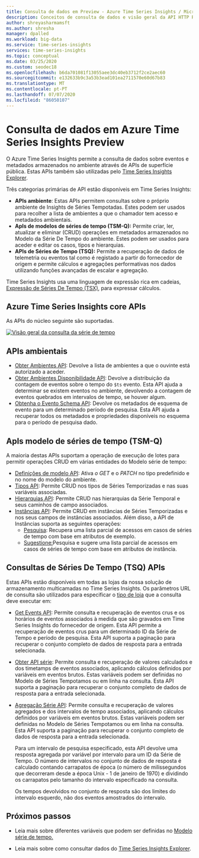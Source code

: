 ```yaml
---
title: Consulta de dados em Preview - Azure Time Series Insights / Microsoft Docs
description: Conceitos de consulta de dados e visão geral da API HTTP REST na pré-visualização do Azure Time Series Insights.
author: shreyasharmamsft
ms.author: shresha
manager: dpalled
ms.workload: big-data
ms.service: time-series-insights
services: time-series-insights
ms.topic: conceptual
ms.date: 03/25/2020
ms.custom: seodec18
ms.openlocfilehash: b6da701081f13055aee3dc40eb3712f2ce2aec60
ms.sourcegitcommit: e132633b9c3a53b3ead101ea2711570e60d67b83
ms.translationtype: MT
ms.contentlocale: pt-PT
ms.lasthandoff: 07/07/2020
ms.locfileid: "86050107"
---
```

# <a name="data-querying-in-azure-time-series-insights-preview"></a>Consulta de dados em Azure Time Series Insights Preview

O Azure Time Series Insights permite a consulta de dados sobre eventos e metadados armazenados no ambiente através de APIs de superfície pública. Estas APIs também são utilizadas pelo [Time Series Insights Explorer](https://docs.microsoft.com/azure/time-series-insights/time-series-insights-update-explorer).

Três categorias primárias de API estão disponíveis em Time Series Insights:

* **APIs ambiente**: Estas APIs permitem consultas sobre o próprio ambiente de Insights de Séries Tempotadas. Estes podem ser usados para recolher a lista de ambientes a que o chamador tem acesso e metadados ambientais.
* **ApIs de modelos de séries de tempo (TSM-Q):** Permite criar, ler, atualizar e eliminar (CRUD) operações em metadados armazenados no Modelo da Série De Tempo do ambiente. Estes podem ser usados para aceder e editar os casos, tipos e hierarquias.
* **APIs de Séries de Tempo (TSQ):** Permite a recuperação de dados de telemetria ou eventos tal como é registado a partir do fornecedor de origem e permite cálculos e agregações performativas nos dados utilizando funções avançadas de escalar e agregação.

Time Series Insights usa uma linguagem de expressão rica em cadeias, [Expressão de Séries De Tempo (TSX)](https://docs.microsoft.com/rest/api/time-series-insights/preview#time-series-expression-and-syntax), para expressar cálculos.

## <a name="azure-time-series-insights-core-apis"></a>Azure Time Series Insights core APIs

As APIs do núcleo seguinte são suportadas.

[![Visão geral da consulta da série de tempo](media/v2-update-tsq/tsq.png)](media/v2-update-tsq/tsq.png#lightbox)

## <a name="environment-apis"></a>APIs ambientais

* [Obter Ambientes API](https://docs.microsoft.com/rest/api/time-series-insights/management/environments/get): Devolve a lista de ambientes a que o ouvinte está autorizado a aceder.
* [Obter Ambientes Disponibilidade API](https://docs.microsoft.com/rest/api/time-series-insights/dataaccess(preview)/query/getavailability): Devolve a distribuição da contagem de eventos sobre o tempo do `$ts` evento. Esta API ajuda a determinar se existem eventos no ambiente, devolvendo a contagem de eventos quebrados em intervalos de tempo, se houver algum.
* [Obtenha o Evento Schema API](https://docs.microsoft.com/rest/api/time-series-insights/dataaccess(preview)/query/geteventschema): Devolve os metadados de esquema de evento para um determinado período de pesquisa. Esta API ajuda a recuperar todos os metadados e propriedades disponíveis no esquema para o período de pesquisa dado.

## <a name="time-series-model-query-tsm-q-apis"></a>ApIs modelo de séries de tempo (TSM-Q)

A maioria destas APIs suportam a operação de execução de lotes para permitir operações CRUD em várias entidades do Modelo série de tempo:

* [Definições de modelo API](https://docs.microsoft.com/rest/api/time-series-insights/preview#model-settings-api): Ativa *o GET* e o *PATCH* no tipo predefinido e no nome do modelo do ambiente.
* [Tipos API](https://docs.microsoft.com/rest/api/time-series-insights/preview#types-api): Permite CRUD nos tipos de Séries Temporizadas e nas suas variáveis associadas.
* [Hierarquias API](https://docs.microsoft.com/rest/api/time-series-insights/preview#hierarchies-api): Permite CRUD nas hierarquias da Série Temporal e seus caminhos de campo associados.
* [Instâncias API](https://docs.microsoft.com/rest/api/time-series-insights/preview#instances-api): Permite CRUD em instâncias de Séries Temporizadas e nos seus campos de instâncias associados. Além disso, a API de Instâncias suporta as seguintes operações:
  * [Pesquisa](https://docs.microsoft.com/rest/api/time-series-insights/dataaccess(preview)/timeseriesinstances/search): Recupera uma lista parcial de acessos em casos de séries de tempo com base em atributos de exemplo.
  * [Sugestione:](https://docs.microsoft.com/rest/api/time-series-insights/dataaccess(preview)/timeseriesinstances/suggest)Pesquisa e sugere uma lista parcial de acessos em casos de séries de tempo com base em atributos de instância.

## <a name="time-series-query-tsq-apis"></a>Consultas de Séries De Tempo (TSQ) APIs

Estas APIs estão disponíveis em todas as lojas da nossa solução de armazenamento multicamadas no Time Series Insights. Os parâmetros URL de consulta são utilizados para especificar o [tipo de loja](https://docs.microsoft.com/rest/api/time-series-insights/dataaccess(preview)/query/execute#uri-parameters) que a consulta deve executar em:

* [Get Events API](https://docs.microsoft.com/rest/api/time-series-insights/dataaccess(preview)/query/execute#getevents): Permite consulta e recuperação de eventos crus e os horários de eventos associados à medida que são gravados em Time Series Insights do fornecedor de origem. Esta API permite a recuperação de eventos crus para um determinado ID da Série de Tempo e período de pesquisa. Esta API suporta a paginação para recuperar o conjunto completo de dados de resposta para a entrada selecionada. 

* [Obter API série](https://docs.microsoft.com/rest/api/time-series-insights/dataaccess(preview)/query/execute#getseries): Permite consulta e recuperação de valores calculados e dos timetamps de eventos associados, aplicando cálculos definidos por variáveis em eventos brutos. Estas variáveis podem ser definidas no Modelo de Séries Tempotamos ou em linha na consulta. Esta API suporta a paginação para recuperar o conjunto completo de dados de resposta para a entrada selecionada. 

* [Agregação Série API](https://docs.microsoft.com/rest/api/time-series-insights/dataaccess(preview)/query/execute#aggregateseries): Permite consulta e recuperação de valores agregados e dos intervalos de tempo associados, aplicando cálculos definidos por variáveis em eventos brutos. Estas variáveis podem ser definidas no Modelo de Séries Tempotamos ou em linha na consulta. Esta API suporta a paginação para recuperar o conjunto completo de dados de resposta para a entrada selecionada. 
  
  Para um intervalo de pesquisa especificado, esta API devolve uma resposta agregada por variável por intervalo para um ID da Série de Tempo. O número de intervalos no conjunto de dados de resposta é calculado contando carrapatos de época (o número de milissegundos que decorreram desde a época Unix - 1 de janeiro de 1970) e dividindo os carrapatos pelo tamanho do intervalo especificado na consulta.

  Os tempos devolvidos no conjunto de resposta são dos limites do intervalo esquerdo, não dos eventos amostrados do intervalo. 

## <a name="next-steps"></a>Próximos passos

- Leia mais sobre diferentes variáveis que podem ser definidas no [Modelo série de tempo.](https://docs.microsoft.com/azure/time-series-insights/time-series-insights-update-tsm)

- Leia mais sobre como consultar dados do [Time Series Insights Explorer](https://docs.microsoft.com/azure/time-series-insights/time-series-insights-update-explorer).
